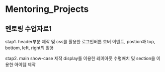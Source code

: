 # Mentoring_Projects
## 멘토링 수업자료1

stap1. header부분 제작 및 css를 활용한 로그인버튼 호버 이벤트,  postion과 top, bottom, left, right의 활용

stap2. main show-case 제작 display를 이용한 레이아웃 수평배치 및 section을 이용한 아이템 제작
